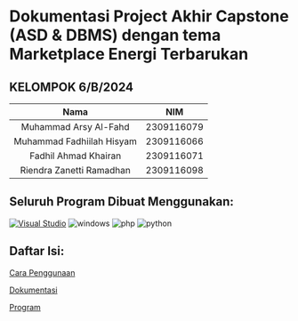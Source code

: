 # Dokumentasi Project Akhir Capstone (ASD & DBMS) dengan tema Marketplace Energi Terbarukan

## KELOMPOK 6/B/2024

|                       Nama |          NIM   |
|:--------------------------:|:--------------:|
|Muhammad Arsy Al-Fahd       |2309116079      |
|Muhammad Fadhiilah Hisyam   |2309116066      |
|Fadhil Ahmad Khairan        |2309116071      |
|Riendra Zanetti Ramadhan    |2309116098      |



## Seluruh Program Dibuat Menggunakan:
[![Visual Studio](https://badgen.net/badge/icon/visualstudio?icon=visualstudio&label)](https://visualstudio.microsoft.com)
![windows](https://github.com/PA-B23-KELOMPOK-6/PA-B23-KELOMPOK6/assets/144969459/2b8d84cf-1ee6-4262-a6df-fd2048b95da0)
![php](https://github.com/PA-B23-KELOMPOK-6/PA-B23-KELOMPOK6/assets/144969459/5011f497-fe84-4c8f-a15e-2ba250921706)
![python](https://github.com/PA-B23-KELOMPOK-6/PA-B23-KELOMPOK6/assets/144969459/dfd93272-c07f-441c-b934-ca232395fb6f)

## Daftar Isi:
[Cara Penggunaan](https://github.com/PA-B23-KELOMPOK-6/PA-B23-KELOMPOK6/blob/main/cara_penggunaan.md)

[Dokumentasi](https://github.com/PA-B23-KELOMPOK-6/PA-B23-KELOMPOK6/blob/main/cara_penggunaan.md)

[Program](https://github.com/PA-B23-KELOMPOK-6/PA-B23-KELOMPOK6/blob/main/main.py)
